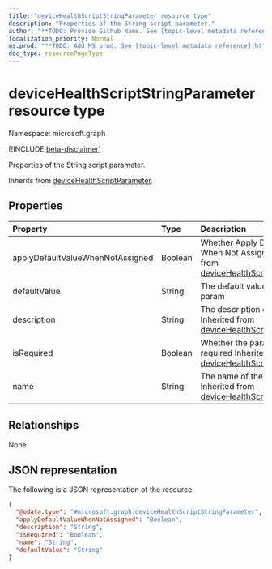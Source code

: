 ```yaml
---
title: "deviceHealthScriptStringParameter resource type"
description: "Properties of the String script parameter."
author: "**TODO: Provide Github Name. See [topic-level metadata reference](https://msgo.azurewebsites.net/add/document/guidelines/metadata.html#topic-level-metadata)**"
localization_priority: Normal
ms.prod: "**TODO: Add MS prod. See [topic-level metadata reference](https://msgo.azurewebsites.net/add/document/guidelines/metadata.html#topic-level-metadata)**"
doc_type: resourcePageType
---
```


# deviceHealthScriptStringParameter resource type

Namespace: microsoft.graph

[!INCLUDE [beta-disclaimer](../../includes/beta-disclaimer.md)]

Properties of the String script parameter.


Inherits from [deviceHealthScriptParameter](../resources/devicehealthscriptparameter.md).

## Properties
|Property|Type|Description|
|:---|:---|:---|
|applyDefaultValueWhenNotAssigned|Boolean|Whether Apply DefaultValue When Not Assigned Inherited from [deviceHealthScriptParameter](../resources/devicehealthscriptparameter.md).|
|defaultValue|String|The default value of string param|
|description|String|The description of the param Inherited from [deviceHealthScriptParameter](../resources/devicehealthscriptparameter.md).|
|isRequired|Boolean|Whether the param is required Inherited from [deviceHealthScriptParameter](../resources/devicehealthscriptparameter.md).|
|name|String|The name of the param Inherited from [deviceHealthScriptParameter](../resources/devicehealthscriptparameter.md).|

## Relationships
None.

## JSON representation
The following is a JSON representation of the resource.
<!-- {
  "blockType": "resource",
  "@odata.type": "microsoft.graph.deviceHealthScriptStringParameter"
}
-->
``` json
{
  "@odata.type": "#microsoft.graph.deviceHealthScriptStringParameter",
  "applyDefaultValueWhenNotAssigned": "Boolean",
  "description": "String",
  "isRequired": "Boolean",
  "name": "String",
  "defaultValue": "String"
}
```

